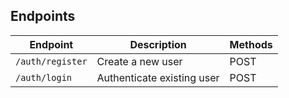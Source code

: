 ## Endpoints
| Endpoint         | Description       | Methods |
|------------------|-------------------|---------|
| `/auth/register` | Create a new user | POST    |
| `/auth/login`    | Authenticate existing user  | POST    |
